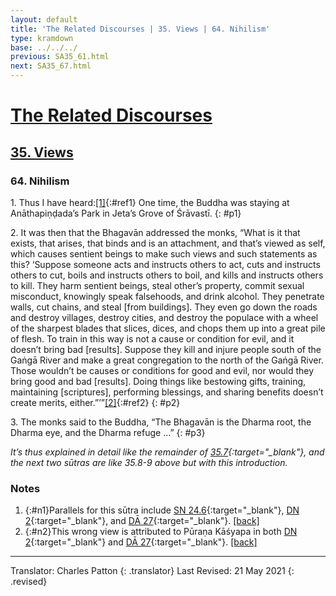 ```yaml
---
layout: default
title: 'The Related Discourses | 35. Views | 64. Nihilism'
type: kramdown
base: ../../../
previous: SA35_61.html
next: SA35_67.html
---
```


# [The Related Discourses](../index.html)
## [35. Views](index.html)
### 64. Nihilism

1\. Thus I have heard:[\[1\]](#n1){:#ref1} One time, the Buddha was staying at Anāthapiṇḍada’s Park in Jeta’s Grove of Śrāvastī.
{: #p1}

2\. It was then that the Bhagavān addressed the monks, “What is it that exists, that arises, that binds and is an attachment, and that’s viewed as self, which causes sentient beings to make such views and such statements as this? ‘Suppose someone acts and instructs others to act, cuts and instructs others to cut, boils and instructs others to boil, and kills and instructs others to kill. They harm sentient beings, steal other’s property, commit sexual misconduct, knowingly speak falsehoods, and drink alcohol. They penetrate walls, cut chains, and steal [from buildings]. They even go down the roads and destroy villages, destroy cities, and destroy the populace with a wheel of the sharpest blades that slices, dices, and chops them up into a great pile of flesh. To train in this way is not a cause or condition for evil, and it doesn’t bring bad [results]. Suppose they kill and injure people south of the Gaṅgā River and make a great congregation to the north of the Gaṅgā River. Those wouldn’t be causes or conditions for good and evil, nor would they bring good and bad [results]. Doing things like bestowing gifts, training, maintaining [scriptures], performing blessings, and sharing benefits doesn’t create merits, either.”’”[\[2\]](#n2){:#ref2}
{: #p2}

3\. The monks said to the Buddha, “The Bhagavān is the Dharma root, the Dharma eye, and the Dharma refuge …”
{: #p3}

*It’s thus explained in detail like the remainder of [35.7](SA35_7.html){:target="_blank"}, and the next two sūtras are like 35.8-9 above but with this introduction.*

### Notes
1. {:#n1}Parallels for this sūtra include [SN 24.6](https://suttacentral.net/sn24.6){:target="_blank"}, [DN 2](https://suttacentral.net/dn2){:target="_blank"}, and [DĀ 27](../../dirgha/DA_27.html){:target="_blank"}. [\[back\]](#ref1)
2. {:#n2}This wrong view is attributed to Pūraṇa Kāśyapa in both [DN 2](https://suttacentral.net/dn2){:target="_blank"} and [DĀ 27](../../dirgha/DA_27.html){:target="_blank"}. [\[back\]](#ref2)

---

Translator: Charles Patton
{: .translator}
Last Revised: 21 May 2021
{: .revised}